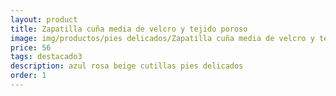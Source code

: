 ```yaml
---
layout: product
title: Zapatilla cuña media de velcro y tejido poroso
image: img/productos/pies delicados/Zapatilla cuña media de velcro y tejido poroso=56=destacado3=azul rosa beige cutillas pies delicados.webp
price: 56
tags: destacado3
description: azul rosa beige cutillas pies delicados
order: 1
---
```

